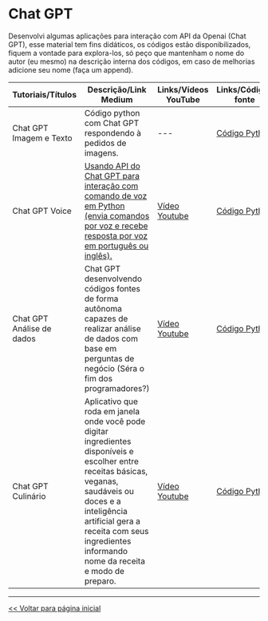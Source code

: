 # Chat GPT
Desenvolvi algumas aplicações para interação com API da Openai (Chat GPT), esse material tem fins didáticos, os códigos estão disponibilizados, fiquem a vontade para explora-los, só peço que mantenham o nome do autor (eu mesmo) na descrição interna dos códigos, em caso de melhorias adicione seu nome (faça um append).

| Tutoriais/Títulos    | Descrição/Link Medium  | Links/Vídeos YouTube | Links/Códigos fonte |
| --- | --- | --- | --- |
| Chat GPT Imagem e Texto | Código python com Chat GPT respondendo à pedidos de imagens. | --- | [Código Python](https://github.com/dev-daniel-amorim/Topico-ChatGPT/blob/main/GPT_resposta_imagens/main.py) | 
| Chat GPT Voice| [Usando API do Chat GPT para interação com comando de voz em Python (envia comandos por voz e recebe resposta por voz em português ou inglês).](https://medium.com/@dev.daniel.amorim/assistente-com-chat-gpt-6512c606a28e) | [Vídeo Youtube](https://youtu.be/xnphE8xgm2s) | [Código Python](https://github.com/dev-daniel-amorim/Topico-ChatGPT/blob/main/ChatGPT_Voice/main.py) |
| Chat GPT Análise de dados | Chat GPT desenvolvendo códigos fontes de forma autônoma capazes de realizar análise de dados com base em perguntas de negócio (Séra o fim dos programadores?) | [Vídeo Youtube](https://youtu.be/k1FBwJ5Y_cE) | [Código Python](https://github.com/dev-daniel-amorim/Topico-ChatGPT/blob/main/ChatGPT_AD/main.py) |
| Chat GPT Culinário | Aplicativo que roda em janela onde você pode digitar ingredientes disponíveis e escolher entre receitas básicas, veganas, saudáveis ou doces e a inteligência artificial gera a receita com seus ingredientes informando nome da receita e modo de preparo. | [Vídeo Youtube]() | [Código Python]() |

<hr>

[<< Voltar para página inicial](https://github.com/dev-daniel-amorim)
